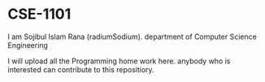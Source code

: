 # CSE-1101


I am Sojibul Islam Rana (radiumSodium).
department of Computer Science Engineering

I will upload all the Programming home work here.
anybody who is interested can contribute to this repositiory.
